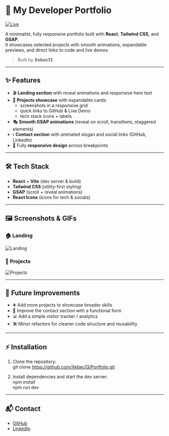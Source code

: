 # 💼 My Developer Portfolio

[![Live](https://img.shields.io/badge/Live-rose?style=for-the-badge&logo=vercel&logoColor=white)](https://twoj-link-do-portfolio.netlify.app)

A minimalist, fully responsive portfolio built with **React**, **Tailwind CSS**, and **GSAP**.  
It showcases selected projects with smooth animations, expandable previews, and direct links to code and live demos.

> Built by **Xebec13**

---

## ✨ Features

- 🎬 **Landing section** with reveal animations and responsive hero text
- 📂 **Projects showcase** with expandable cards:
  - screenshots in a responsive grid
  - quick links to GitHub & Live Demo
  - tech stack icons + labels
- 🎭 **Smooth GSAP animations** (reveal on scroll, transitions, staggered elements)
- 📞 **Contact section** with animated slogan and social links (GitHub, LinkedIn)
- 📱 Fully **responsive design** across breakpoints

---

## 🛠️ Tech Stack

- **React** + **Vite** (dev server & build)
- **Tailwind CSS** (utility-first styling)
- **GSAP** (scroll + reveal animations)
- **React Icons** (icons for tech & socials)

---

## 🖼️ Screenshots & GIFs

### 🏠 Landing

![Landing](./src/assets/gifs/p1.gif)

### 📂 Projects

![Projects](./src/assets/gifs/p2.gif)

---

## 🚀 Future Improvements

- ➕ Add more projects to showcase broader skills
- 📩 Improve the contact section with a functional form
- 📊 Add a simple visitor tracker / analytics
- 🛠️ Minor refactors for cleaner code structure and reusability

---

## ⚡ Installation

1. Clone the repository:  
   git clone https://github.com/Xebec13/Portfolio.git

2. Install dependencies and start the dev server:  
   npm install  
   npm run dev

---

## 📬 Contact

- [GitHub](https://github.com/Xebec13)
- [LinkedIn](https://linkedin.com/in/twojprofil)
